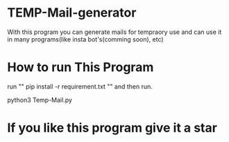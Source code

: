 # TEMP-Mail-generator
With this program you can generate mails for tempraory use and can use it in many programs(like insta bot's(comming soon), etc)

# How to run This Program
run "" pip install -r requirement.txt "" and then run.

python3 Temp-Mail.py

# If you like this program give it a star
